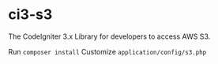 # ci3-s3
The CodeIgniter 3.x Library for developers to access AWS S3.

Run `composer install`
Customize `application/config/s3.php`
